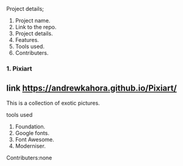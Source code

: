 Project details;

1. Project name.
2. Link to the repo.
3. Project details.
4. Features.
5. Tools used.
6. Contributers.



### 1. Pixiart
link  https://andrewkahora.github.io/Pixiart/
----
This is a collection of exotic pictures.

tools used
 1. Foundation.
 2. Google fonts.
 3. Font Awesome.
 4. Moderniser.
 
Contributers:none
